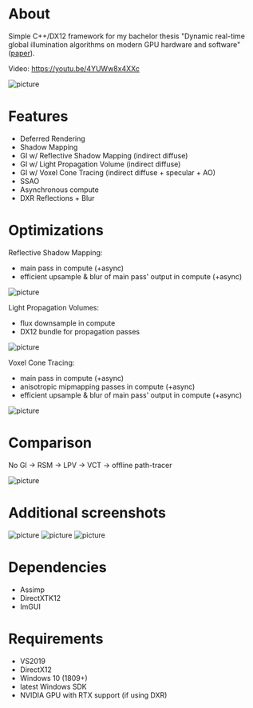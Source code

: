 # About
Simple C++/DX12 framework for my bachelor thesis "Dynamic real-time global illumination algorithms on modern GPU hardware and software" ([paper](thesis.pdf)).

Video: https://youtu.be/4YUWw8x4XXc

![picture](screenshots/main.png)

# Features
- Deferred Rendering
- Shadow Mapping
- GI w/ Reflective Shadow Mapping (indirect diffuse)
- GI w/ Light Propagation Volume (indirect diffuse)
- GI w/ Voxel Cone Tracing (indirect diffuse + specular + AO)
- SSAO
- Asynchronous compute
- DXR Reflections + Blur

# Optimizations
Reflective Shadow Mapping:
- main pass in compute (+async)
- efficient upsample & blur of main pass' output in compute (+async)

![picture](screenshots/RSM_async.png)

Light Propagation Volumes:
- flux downsample in compute
- DX12 bundle for propagation passes

![picture](screenshots/LPV_w_downsampling.png)

Voxel Cone Tracing:
- main pass in compute (+async)
- anisotropic mipmapping passes in compute (+async)
- efficient upsample & blur of main pass' output in compute (+async)

![picture](screenshots/VCT_async.png)

# Comparison
No GI -> RSM -> LPV -> VCT -> offline path-tracer

![picture](screenshots/comparison.png)

# Additional screenshots
![picture](screenshots/1.png)
![picture](screenshots/2.png)
![picture](screenshots/3.png)

# Dependencies
- Assimp
- DirectXTK12
- ImGUI

# Requirements
- VS2019
- DirectX12
- Windows 10 (1809+)
- latest Windows SDK
- NVIDIA GPU with RTX support (if using DXR)

